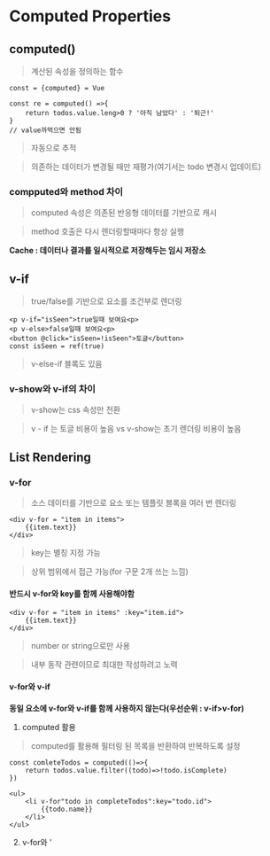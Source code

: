 # Computed Properties

## computed()

> 계산된 속성을 정의하는 함수

```
const = {computed} = Vue

const re = computed() =>{
    return todos.value.leng>0 ? '아직 남았다' : '퇴근!'
}
// value까먹으면 안됨
```

> 자동으로 추적

> 의존하는 데이터가 변경될 때만 재평가(여기서는 todo 변경시 업데이트)

### compputed와 method 차이

> computed 속성은 의존된 반응형 데이터를 기반으로 캐시

> method 호출은 다시 렌더링할때마다 항상 실행

**Cache : 데이터나 결과를 일시적으로 저장해두는 임시 저장소**

## v-if

> true/false를 기반으로 요소를 조건부로 렌더링

```
<p v-if="isSeen">true일때 보여요<p>
<p v-else>false일때 보여요<p>
<button @click="isSeen=!isSeen">토글</button>
const isSeen = ref(true)
```

> v-else-if 블록도 있음

### v-show와 v-if의 차이

> v-show는 css 속성만 전환

> v - if 는 토글 비용이 높음 vs v-show는 초기 렌더링 비용이 높음

## List Rendering

### v-for

> 소스 데이터를 기반으로 요소 또는 템플릿 블록을 여러 번 렌더링

```
<div v-for = "item in items">
    {{item.text}}
</div>
```

> key는 별칭 지정 가능

> 상위 범위에서 접근 가능(for 구문 2개 쓰는 느낌)

#### 반드시 v-for와 key를 함께 사용해야함

```
<div v-for = "item in items" :key="item.id">
    {{item.text}}
</div>
```

> number or string으로만 사용

> 내부 동작 관련이므로 최대한 작성하려고 노력

#### v-for와 v-if

**동일 요소에 v-for와 v-if를 함께 사용하지 않는다(우선순위 : v-if>v-for)**

1. computed 활용

> computed를 활용해 필터링 된 목록을 반환하여 반복하도록 설정

```
const comleteTodos = computed(()=>{
    return todos.value.filter((todo)=>!todo.isComplete)
})

<ul>
    <li v-for"todo in completeTodos":key="todo.id">
        {{todo.name}}
    </li>
</ul>
```

2. v-for와 '<template>'활용

```
<ul>
    <template v-for"todo in todos":key="todo.id">
    <li v-if="!todo.isComplete">
        {{todo.name}}
    </li>
    </template>
</ul>
```

---

# Watchers

## watch()

> 하나 이상의 반응형 데이터를 감시하고, 감시하는 데이터가 변경되면 콜백 함수를 호출

```
watch(source,(newValue,oldValue)=>{
})

source = watch가 감시하는 대상

newValue = 감시하는 대상이 변화된 값

oldValue = 감시 하는 대상의 기존 값
```

> source = [x,y]로 여러 source를 감시

## computed vs watch

![computed_watch](https://github.com/Demopeu/TLI/assets/156268475/d1cee372-cf88-4a2f-8c7d-eb20c4c5cc32)

---

# Lifecycle Hooks

> Vue 인스턴스의 생애주기 동안 특정 시점에 실행되는 함수

> onMounted, onUpdated, onUnmounted

1. created(인스턴스 생성)

2. mount(인스턴스 부착)

3. update(인스턴스 상태 변경)

4. unmount(인스턴스 떨어짐)

---

# Vue Style Guide

1. 우선순위 A : 필수

    > v-for에 key 작성

    > 동일 요소에 v-if와 v-for 함께 사용 금지

2. 우선순위 B : 적극 권장

3. 우선순위 C : 권장

4. 우선순위 D : 주의 필요